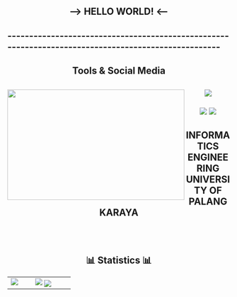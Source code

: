 
<h2 align="center"> --> HELLO WORLD! <-- </h2>
<h2> ---------------------------------------------------------------------------------------------------- </h2>
  
<h2 align="center">  Tools & Social Media <h2>
   
<img src="https://media.tenor.com/H7U01DPQg8IAAAAd/gws-zeta.gif" width="400" height="250" align="left">
<p align="center">
<a href="https://github.com/WahyuniPutra"><img src="https://skillicons.dev/icons?i=eclipse,vscode,github,cpp,java,instagram" </a></p>
 <p align="center">
 <a href="https://www.instagram.com/wahyunp__/">
 <img src="https://img.shields.io/badge/instagram-E4405F?style=for-the-badge&logo=instagram&logoColor=white" /></a>
 <a href="https://www.facebook.com/savezone.1232__/">
 <img src="https://img.shields.io/badge/Facebook-Connect-brightgreen?style=for-the-badge&labelColor=black&logo=facebook" /></a></p>
<h2 align="center"> INFORMATICS ENGINEERING UNIVERSITY OF PALANGKARAYA </h2>
<br><br>
   
 <h2 align="center"> 📊 Statistics 📊 </h2>
<table border="0" align="center">
  <tr border="0">
    <td width="50%" align="center">
      <img src="https://github-readme-stats.vercel.app/api?username=WahyuniPutra&theme=highcontrast&count_private=true&show_icons=true&include_all_commits=true" align="left" />
      <img src="https://streak-stats.demolab.com/?user=WahyuniPutra&theme=highcontrast" />
<!--       <img src="https://media.tenor.com/j3S9PHR4lO4AAAAC/risu-hololive.gif" align="left" /> -->
      <img src="https://github-readme-stats.vercel.app/api/top-langs/?username=WahyuniPutra&theme=highcontrast&hide=TeX&layout=compact" align="center" />
<!--       <img src="https://media.tenor.com/Nc80d_i90fcAAAAi/risusaurus-hololive.gif" align="right" /> -->
  </td>
  </tr>
</table>
